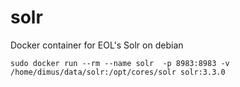 solr
====

Docker container for EOL's Solr on debian


    sudo docker run --rm --name solr  -p 8983:8983 -v /home/dimus/data/solr:/opt/cores/solr solr:3.3.0
